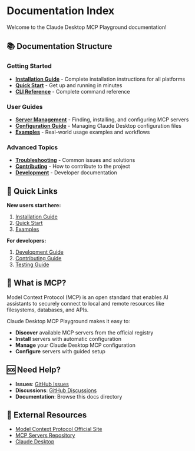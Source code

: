 # Documentation Index

Welcome to the Claude Desktop MCP Playground documentation!

## 📚 Documentation Structure

### Getting Started
- **[Installation Guide](installation.md)** - Complete installation instructions for all platforms
- **[Quick Start](quick-start.md)** - Get up and running in minutes
- **[CLI Reference](cli-reference.md)** - Complete command reference

### User Guides
- **[Server Management](server-management.md)** - Finding, installing, and configuring MCP servers
- **[Configuration Guide](configuration.md)** - Managing Claude Desktop configuration files
- **[Examples](examples.md)** - Real-world usage examples and workflows

### Advanced Topics
- **[Troubleshooting](troubleshooting.md)** - Common issues and solutions
- **[Contributing](../CONTRIBUTING.md)** - How to contribute to the project
- **[Development](../CLAUDE.md)** - Developer documentation

## 🚀 Quick Links

**New users start here:**
1. [Installation Guide](installation.md)
2. [Quick Start](quick-start.md)
3. [Examples](examples.md)

**For developers:**
1. [Development Guide](../CLAUDE.md)
2. [Contributing Guide](../CONTRIBUTING.md)
3. [Testing Guide](../TESTING.md)

## 📖 What is MCP?

Model Context Protocol (MCP) is an open standard that enables AI assistants to securely connect to local and remote resources like filesystems, databases, and APIs. 

Claude Desktop MCP Playground makes it easy to:
- **Discover** available MCP servers from the official registry
- **Install** servers with automatic configuration
- **Manage** your Claude Desktop MCP configuration
- **Configure** servers with guided setup

## 🆘 Need Help?

- **Issues**: [GitHub Issues](https://github.com/seanpoyner/claude-desktop-mcp-playground/issues)
- **Discussions**: [GitHub Discussions](https://github.com/seanpoyner/claude-desktop-mcp-playground/discussions)
- **Documentation**: Browse this docs directory

## 🔗 External Resources

- [Model Context Protocol Official Site](https://modelcontextprotocol.io/)
- [MCP Servers Repository](https://github.com/modelcontextprotocol/servers)
- [Claude Desktop](https://claude.ai/download)